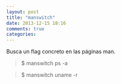 ```yaml
---
layout: post
title: "manswitch"
date: 2013-12-15 18:16
comments: true
categories: 
---
```

Busca un flag concreto en las páginas man.

>$ manswitch ps -a

>$ manswitch uname -r

